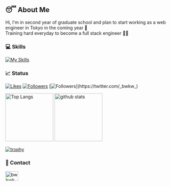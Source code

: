 ## 😴 About Me
Hi, I'm in second year of graduate school and plan to start working as a web engineer in Tokyo in the coming year 👋 <br>
Training hard everyday to become a full stack engineer 👨‍💻

### 💻 Skills
[![My Skills](https://skillicons.dev/icons?i=html,css,jquery,js,ts,react,materialui,next,vue,tailwind,php,laravel,py,ruby,latex,aws,linux,docker,mysql,webpack,vite,githubactions,idea,vscode,git,github,figma)](https://skillicons.dev)

### 📈 Status
[![Likes](https://badgen.org/img/zenn/mbao/likes?style=plastic)](https://zenn.dev/mbao)
[![Followers](https://badgen.org/img/zenn/mbao/followers?style=plastic)](https://zenn.dev/mbao)
[![Followers](https://badgen.net/twitter/follow/_bwkw_)](https://twitter.com/_bwkw_)

<p align="left">
  <img alt="Top Langs" height="150px" src="https://github-readme-stats.vercel.app/api/top-langs/?username=bwkw&layout=compact&theme=radical&show_icons=ture&locale=en&hide=blade,gnuplot,shell,tex" />
  <img alt="github stats" height="150px" src="https://github-readme-stats.vercel.app/api?username=bwkw&theme=radical&show_icons=true&locale=en" />
</p>

[![trophy](https://github-profile-trophy.vercel.app/?username=bwkw&theme=monokai&title=MultiLanguage&title=Stars&title=Commit&title=PullRequest&title=Repositories&title=Issues&title=Followers&column=7)](https://github.com/ryo-ma/github-profile-trophy)

### 📨 Contact
<a href="https://twitter.com/_bwkw_" target="blank"><img align="center" src="https://raw.githubusercontent.com/rahuldkjain/github-profile-readme-generator/master/src/images/icons/Social/twitter.svg" alt="bwkwk" height="30" width="40" /></a>
